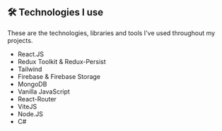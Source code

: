 
## 🛠 Technologies I use
These are the technologies, libraries and tools I've used throughout my projects.
- React.JS
- Redux Toolkit & Redux-Persist
- Tailwind
- Firebase & Firebase Storage
- MongoDB
- Vanilla JavaScript
- React-Router
- ViteJS
- Node.JS
- C#
